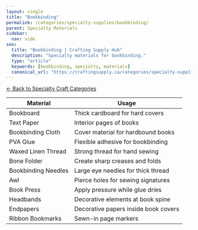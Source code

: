 ```yaml
---
layout: single
title: "Bookbinding"
permalink: /categories/specialty-supplies/bookbinding/
parent: Specialty Materials
sidebar:
  nav: side
seo:
  title: "Bookbinding | Crafting Supply Hub"
  description: "Specialty materials for bookbinding."
  type: "article"
  keywords: [bookbinding, specialty, materials]
  canonical_url: "https://craftingsupply.ca/categories/specialty-supplies/bookbinding/"
---
```

[← Back to Specialty Craft Categories](/categories/specialty-supplies/)

| Material | Usage |
|----------|-------|
| Bookboard | Thick cardboard for hard covers |
| Text Paper | Interior pages of books |
| Bookbinding Cloth | Cover material for hardbound books |
| PVA Glue | Flexible adhesive for bookbinding |
| Waxed Linen Thread | Strong thread for hand sewing |
| Bone Folder | Create sharp creases and folds |
| Bookbinding Needles | Large eye needles for thick thread |
| Awl | Pierce holes for sewing signatures |
| Book Press | Apply pressure while glue dries |
| Headbands | Decorative elements at book spine |
| Endpapers | Decorative papers inside book covers |
| Ribbon Bookmarks | Sewn-in page markers |
